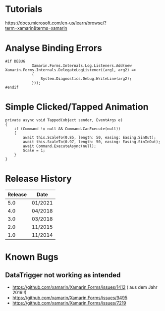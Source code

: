 # Tutorials

https://docs.microsoft.com/en-us/learn/browse/?term=xamarin&terms=xamarin

# Analyse Binding Errors

```
#if DEBUG
            Xamarin.Forms.Internals.Log.Listeners.Add(new Xamarin.Forms.Internals.DelegateLogListener((arg1, arg2) =>
            {
                System.Diagnostics.Debug.WriteLine(arg2);
            }));
#endif
```

# Simple Clicked/Tapped Animation
```
private async void Tapped(object sender, EventArgs e)
{
    if (Command != null && Command.CanExecute(null))
    {
        await this.ScaleTo(0.85, length: 50, easing: Easing.SinOut);
        await this.ScaleTo(0.97, length: 50, easing: Easing.SinInOut);
        await Command.ExecuteAsync(null);
        Scale = 1;
    }
}
```

# Release History

| Release | Date |
|--|--|
|5.0|01/2021|
|4.0|04/2018|
|3.0|03/2018|
|2.0|11/2015|
|1.0|11/2014|

# Known Bugs

## DataTrigger not working as intended

- https://github.com/xamarin/Xamarin.Forms/issues/1412 ( aus dem Jahr 2016!!)
- https://github.com/xamarin/Xamarin.Forms/issues/9495
- https://github.com/xamarin/Xamarin.Forms/issues/7219
